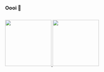 ### Oooi 👋
##
<div>
<a href="https://github.com/henrickva/github-readme-stats">
  <img height="150em" src="https://github-readme-stats.vercel.app/api?username=henrickva&show_icons=true&theme=dark&hide=prs,issues" />
  <img height="150em" src="https://github-readme-stats.vercel.app/api/top-langs/?username=henrickva&layout=compact&theme=dark" />
</a>  
</div>
